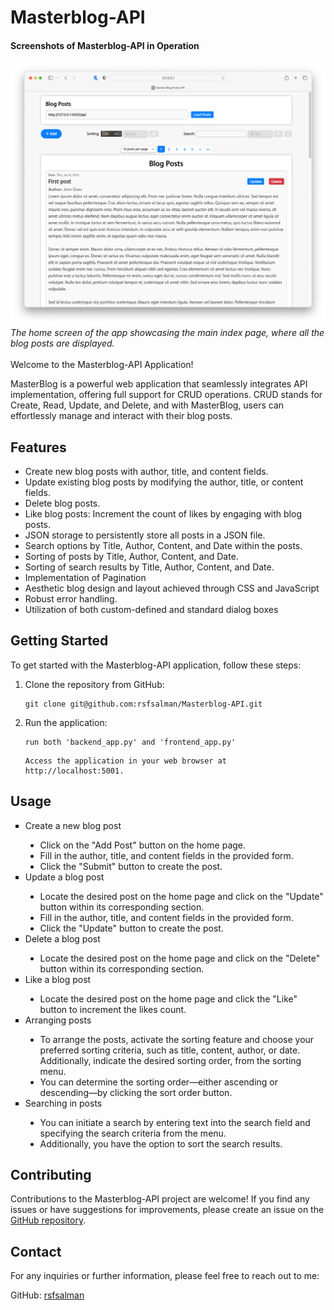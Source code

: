 # Masterblog-API

#### Screenshots of Masterblog-API in Operation
![Screenshot 1](hero.png)
*The home screen of the app showcasing the main index page, where all the blog posts are displayed.*
<br>
<br>
Welcome to the Masterblog-API Application!

MasterBlog is a powerful web application that seamlessly integrates API implementation, offering full support for CRUD operations. CRUD stands for Create, Read, Update, and Delete, and with MasterBlog, users can effortlessly manage and interact with their blog posts.

## Features

- Create new blog posts with author, title, and content fields.
- Update existing blog posts by modifying the author, title, or content fields.
- Delete blog posts.
- Like blog posts: Increment the count of likes by engaging with blog posts.
- JSON storage to persistently store all posts in a JSON file.
- Search options by Title, Author, Content, and Date within the posts.
- Sorting of posts by Title, Author, Content, and Date.
- Sorting of search results by Title, Author, Content, and Date.
- Implementation of Pagination
- Aesthetic blog design and layout achieved through CSS and JavaScript
- Robust error handling.
- Utilization of both custom-defined and standard dialog boxes

## Getting Started

To get started with the Masterblog-API application, follow these steps:

1. Clone the repository from GitHub:

   ```shell
   git clone git@github.com:rsfsalman/Masterblog-API.git
   ```
   
2. Run the application:
   ```shell
   run both 'backend_app.py' and 'frontend_app.py'
   ```
   ```shell
   Access the application in your web browser at http://localhost:5001.
   ```
## Usage

<ul style="list-style-type:square">
   <li>Create a new blog post</li>
   <ul style="list-style-type:disc">
      <li>Click on the "Add Post" button on the home page.</li>
      <li>Fill in the author, title, and content fields in the provided form.</li>
      <li>Click the "Submit" button to create the post.</li>
   </ul>

   <li>Update a blog post</li>
   <ul style="list-style-type:disc">
      <li>Locate the desired post on the home page and click on the "Update" button within its corresponding section.</li>
      <li>Fill in the author, title, and content fields in the provided form.</li>
      <li>Click the "Update" button to create the post.</li>
   </ul>

   <li>Delete a blog post</li>
   <ul style="list-style-type:disc">
      <li>Locate the desired post on the home page and click on the "Delete" button within its corresponding section.</li>
   </ul>

   <li>Like a blog post</li>
   <ul style="list-style-type:disc">
      <li>Locate the desired post on the home page and click the "Like" button to increment the likes count.</li>
   </ul>
   <li>Arranging posts</li>
    <ul style="list-style-type:disc">
        <li>To arrange the posts, activate the sorting feature and choose your preferred sorting criteria, such as title, content, author, or date. Additionally, indicate the desired sorting order, from the sorting menu.</li>
        <li>You can determine the sorting order—either ascending or descending—by clicking the sort order button.</li>
    </ul>
    <li>Searching in posts</li>
    <ul style="list-style-type:disc">
        <li>You can initiate a search by entering text into the search field and specifying the search criteria from the menu.</li>
        <li>Additionally, you have the option to sort the search results.</li>    
    </ul>
</ul>


## Contributing
Contributions to the Masterblog-API project are welcome! If you find any issues or have suggestions for improvements, 
please create an issue on the [GitHub repository](https://github.com/rsfsalman/Masterblog-API/issues).

## Contact
For any inquiries or further information, please feel free to reach out to me:

GitHub: [rsfsalman](https://github.com/rsfsalman)


